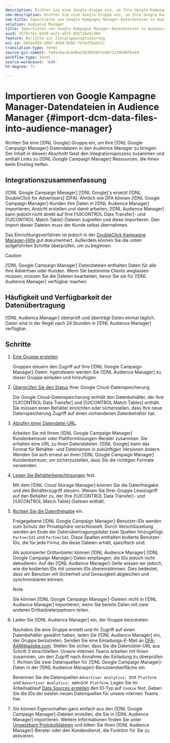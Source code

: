 ```yaml
---
description: Richten Sie eine Google-Gruppe ein, um Ihre Google Kampagne Manager-Datendateien in Audience Manager zu bringen. Der Inhalt in diesem Abschnitt fasst den Integrationsprozess zusammen und enthält Links zu Google Kampagne Manager-Ressourcen, die Ihnen beim Einstieg helfen.
seo-description: Richten Sie eine Google-Gruppe ein, um Ihre Google Kampagne Manager-Datendateien in Audience Manager zu bringen. Der Inhalt in diesem Abschnitt fasst den Integrationsprozess zusammen und enthält Links zu Google Kampagne Manager-Ressourcen, die Ihnen beim Einstieg helfen.
seo-title: Importieren von Google Kampagne Manager-Datendateien in Audience Manager
solution: Audience Manager
title: Importieren von Google Kampagne Manager-Datendateien in Audience Manager
uuid: 3578cfe1-6d30-4a73-ab75-8d272bebcd60
feature: Berichte zur Zielgruppenoptimierung
exl-id: 045eed94-100f-460d-83bb-78fbd7beb51c
translation-type: tm+mt
source-git-commit: fe01ebac8c0d0ad3630d3853e0bf32f0b00f6a44
workflow-type: tm+mt
source-wordcount: '648'
ht-degree: 7%

---
```


# Importieren von Google Kampagne Manager-Datendateien in Audience Manager {#import-dcm-data-files-into-audience-manager}

Richten Sie eine [!DNL Google]-Gruppe ein, um Ihre [!DNL Google Campaign Manager]-Datendateien in den Audience Manager zu bringen. Der Inhalt in diesem Abschnitt fasst den Integrationsprozess zusammen und enthält Links zu [!DNL Google Campaign Manager] Ressourcen, die Ihnen beim Einstieg helfen.

## Integrationszusammenfassung

[!DNL Google Campaign Manager] [!DNL Google]&#39;s ersetzt [!DNL DoubleClick for Advertisers] (DFA). Ähnlich wie DFA können [!DNL Google Campaign Manager]-Kunden ihre Daten in [!DNL Audience Manager] importieren, Ansicht erstellen und damit arbeiten. [!DNL Audience Manager] kann jedoch nicht direkt auf Ihre [!UICONTROL Data Transfer]- und [!UICONTROL Match Table]-Dateien zugreifen und diese importieren. Den Import dieser Dateien muss der Kunde selbst übernehmen.

Das Einrichtungsverfahren ist jedoch in der [DoubleClick Kampagne Manager-Hilfe](https://support.google.com/dcm/partner/answer/2941575?hl=en&amp;ref_topic=6107456) gut dokumentiert. Außerdem können Sie die unten aufgeführten Schritte überprüfen, um zu beginnen.

>[!CAUTION]
>
>[!DNL Google Campaign Manager] Datendateien enthalten Daten für alle Ihre Advertiser oder Kunden. Wenn Sie bestimmte Clients weglassen müssen, müssen Sie die Dateien bearbeiten, bevor Sie sie für [!DNL Audience Manager] verfügbar machen.

## Häufigkeit und Verfügbarkeit der Datenübertragung

[!DNL Audience Manager] überprüft und überträgt Daten einmal täglich. Daten sind in der Regel nach 24 Stunden in [!DNL Audience Manager] verfügbar.

## Schritte

1. [Eine Gruppe erstellen](https://support.google.com/dcm/partner/answer/3370419?hl=en&amp;ref_topic=6107456).

   Gruppen steuern den Zugriff auf Ihre [!DNL Google Campaign Manager]-Daten. Irgendwann werden Sie [!DNL Audience Manager] zu dieser Gruppe einladen und hinzufügen.

1. [Überprüfen Sie den Status](https://support.google.com/dcm/partner/answer/3370481?hl=en&amp;ref_topic=6107456) Ihrer Google Cloud-Datenspeicherung.

   Die Google Cloud-Datenspeicherung enthält den Datenbehälter, der Ihre [!UICONTROL Data Transfer] und [!UICONTROL Match Tables] enthält. Sie müssen einen Behälter einrichten oder sicherstellen, dass Ihre neue Datenspeicherung Zugriff auf einen vorhandenen Datenbehälter hat.

1. [Abrufen einer Datendatei-URL](https://support.google.com/dcm/partner/answer/3370482?hl=en&amp;ref_topic=6107456).

   Arbeiten Sie mit Ihrem [!DNL Google Campaign Manager] Kundenbetreuer oder Plattformlösungen-Berater zusammen. Sie erhalten eine URL zu Ihren Datendateien. [!DNL Google] kann das Format für Behälter- und Dateinamen in zukünftigen Versionen ändern. Wenden Sie sich erneut an Ihren [!DNL Google Campaign Manager] Kundenbetreuer, um sicherzustellen, dass Sie die richtigen Formate verwenden.

1. [Legen Sie Behälterberechtigungen](https://cloud.google.com/storage/docs/cloud-console?csw=1#_bucketpermission) fest.

   Mit dem [!DNL Cloud Storage Manager] können Sie die Datenfreigabe und den Behälterzugriff steuern. Weisen Sie Ihrer Gruppe Lesezugriff auf den Behälter zu, der Ihre [!UICONTROL Data Transfer]- und [!UICONTROL Match Table]-Dateien enthält.

1. [Richten Sie die Datenfreigabe](https://support.google.com/dcm/partner/answer/6206106?hl=en) ein.

   Freigegebene [!DNL Google Campaign Manager]-Benutzer-IDs werden zum Schutz der Privatsphäre verschlüsselt. Durch Verschlüsselung werden am Ende der Datenübertragungsdatei zwei Spalten hinzugefügt: `PartnerId1` und `PartnerId2`. Diese Spalten enthalten kodierte Benutzer-IDs, die für jede Firma, die diese Dateien erhält, spezifisch sind.

   Als autorisierter Drittanbieter können [!DNL Audience Manager] [!DNL Google Campaign Manager]-Daten empfangen, die IDs jedoch nicht dekodieren. Auf der [!DNL Audience Manager]-Seite wissen wir jedoch, wie die kodierten IDs mit unseren IDs übereinstimmen. Dies bedeutet, dass wir Benutzer mit Sicherheit und Genauigkeit abgleichen und synchronisieren können.

   >[!NOTE]
   >Sie können [!DNL Google Campaign Manager]-Dateien nicht in [!DNL Audience Manager] importieren, wenn Sie bereits Daten mit zwei anderen Drittanbieterpartnern teilen.

1. Laden Sie [!DNL Audience Manager] ein, der Gruppe beizutreten.

   Nachdem Sie eine Gruppe erstellt und ihr Zugriff auf einen Datenbehälter gewährt haben, laden Sie [!DNL Audience Manager] ein, der Gruppe beizutreten. Senden Sie eine Einladungs-E-Mail an DFA-AAM@adobe.com. Stellen Sie sicher, dass Sie die Datendatei-URL aus Schritt 3 einschließen. Unsere internen Teams arbeiten mit Ihnen zusammen, um den Zugriff nach Annahme der Einladung zu überprüfen. 1. Richten Sie zwei Datenquellen für [!DNL Google Campaign Manager]-Daten in der [!DNL Audience Manager]-Benutzeroberfläche ein.

   Benennen Sie die Datenquellen `Advertiser Analytics: DCM Platform` und `Advertiser Analytics: AAM+DCM Platform`. Legen Sie im Arbeitsablauf [Data Sources erstellen](../../../features/manage-datasources.md#create-data-source) den ID-Typ auf `Cookie` fest. Geben Sie die IDs der beiden neuen Datenquellen für unsere internen Teams frei.

1. Sie können Eigenschaften ganz einfach aus den [!DNL Google Campaign Manager]-Dateien erstellen, die Sie in [!DNL Audience Manager] importieren. Weitere Informationen finden Sie unter [Umsetzbare Protokolldateien](../../../integration/media-data-integration/actionable-log-files.md) und bitten Sie Ihren [!DNL Audience Manager]-Berater oder den Kundendienst, die Funktion für Sie zu aktivieren.
